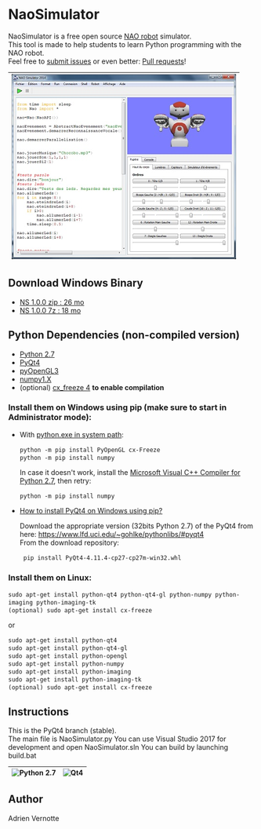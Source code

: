 NaoSimulator
============
NaoSimulator is a free open source [NAO robot](https://www.softbankrobotics.com/emea/en/nao) simulator.  
This tool is made to help students to learn Python programming with the NAO robot.  
Feel free to [submit issues](https://github.com/AdrienVR/NaoSimulator/issues) or even better: [Pull requests](https://gist.github.com/Chaser324/ce0505fbed06b947d962#creating-a-fork)!

| ![NaoSimulator](https://raw.githubusercontent.com/AdrienVR/NaoSimulator/master/ns1.jpg "NaoSimulator") |
|:----:|

## Download Windows Binary

* [NS 1.0.0 zip : 26 mo](https://drive.google.com/uc?export=download&id=0B2xlFxzCEekzbWxFMm56ajJ1UTg)  
* [NS 1.0.0 7z : 18 mo](https://drive.google.com/uc?export=download&id=0B2xlFxzCEekzbExqOGtra244Yms)  
	
## Python Dependencies (non-compiled version)

* [Python 2.7](https://www.python.org/download/releases/2.7.8/)  
* [PyQt4](http://www.riverbankcomputing.co.uk/software/pyqt/download)
* [pyOpenGL3](https://pypi.python.org/pypi/PyOpenGL/3.1.0)
* [numpy1.X](https://pypi.python.org/pypi/numpy)
* (optional) [cx_freeze 4](https://pypi.python.org/pypi/cx_Freeze) **to enable compilation**

### Install them on Windows using pip (make sure to start in Administrator mode):   
* With [python.exe in system path](https://superuser.com/questions/143119/how-do-i-add-python-to-the-windows-path):  

      python -m pip install PyOpenGL cx-Freeze  
      python -m pip install numpy  
     In case it doesn't work, install the [Microsoft Visual C++ Compiler for Python 2.7](http://www.microsoft.com/en-us/download/details.aspx?id=44266), then retry:
     
      python -m pip install numpy  
				
* [How to install PyQt4 on Windows using pip?](https://stackoverflow.com/a/48078369)  

	Download the appropriate version (32bits Python 2.7) of the PyQt4 from here: https://www.lfd.uci.edu/~gohlke/pythonlibs/#pyqt4  
	From the download repository:
	
       pip install PyQt4-4.11.4-cp27-cp27m-win32.whl
	

### Install them on Linux:


	sudo apt-get install python-qt4 python-qt4-gl python-numpy python-imaging python-imaging-tk  
	(optional) sudo apt-get install cx-freeze  
	
or
	
	sudo apt-get install python-qt4  
	sudo apt-get install python-qt4-gl  
	sudo apt-get install python-opengl  
	sudo apt-get install python-numpy  
	sudo apt-get install python-imaging  
	sudo apt-get install python-imaging-tk  
	(optional) sudo apt-get install cx-freeze  

## Instructions

This is the PyQt4 branch (stable).   
The main file is NaoSimulator.py
You can use Visual Studio 2017 for development and open NaoSimulator.sln
You can build by launching build.bat

| ![Python 2.7](https://www.python.org/static/img/python-logo.png "Python 2.7") | ![Qt4](http://www.fevrierdorian.com/blog/public/logos/Qt_logo002.png "Qt4") |
|:----:|:----:|

## Author

Adrien Vernotte
